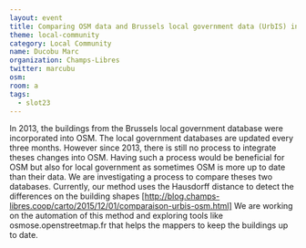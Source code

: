 ```yaml
---
layout: event
title: Comparing OSM data and Brussels local government data (UrbIS) in order to improve both databases
theme: local-community
category: Local Community
name: Ducobu Marc
organization: Champs-Libres
twitter: marcubu
osm:
room: a
tags:
  - slot23
---
```

In 2013, the buildings from the Brussels local government database were incorporated into OSM. The local government databases are updated every three months. However since 2013, there is still no process to integrate theses changes into OSM. Having such a process would be beneficial for OSM but also for local government as sometimes OSM is more up to date than their data. We are investigating a process to compare theses two databases. Currently, our method uses the Hausdorff distance to detect the differences on the building shapes [http://blog.champs-libres.coop/carto/2015/12/01/comparaison-urbis-osm.html] We are working on the automation of this method and exploring tools like osmose.openstreetmap.fr that helps the mappers to keep the buildings up to date.
